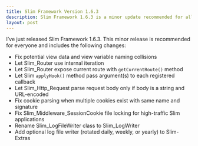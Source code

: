 ```yaml
---
title: Slim Framework Version 1.6.3
description: Slim Framework 1.6.3 is a minor update recommended for all users
layout: post
---
```


I’ve just released Slim Framework 1.6.3. This minor release is recommended for everyone and includes the following changes:

* Fix potential view data and view variable naming collisions
* Let Slim_Router use internal iteration
* Let Slim_Router expose current route with `getCurrentRoute()` method
* Let Slim `applyHook()` method pass argument(s) to each registered callback
* Let Slim_Http_Request parse request body only if body is a string and URL-encoded
* Fix cookie parsing when multiple cookies exist with same name and signature
* Fix Slim_Middleware_SessionCookie file locking for high-traffic Slim applications
* Rename Slim_LogFileWriter class to Slim_LogWriter
* Add optional log file writer (rotated daily, weekly, or yearly) to Slim-Extras
